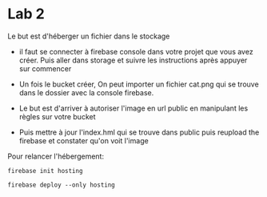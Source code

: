 # Lab 2

Le but est d'héberger un fichier dans le stockage

* il faut se connecter à firebase console dans votre projet que vous avez créer. Puis aller dans storage et suivre les instructions après appuyer sur commencer

* Un fois le bucket créer, On peut importer un fichier cat.png qui se trouve dans le dossier avec la console firebase.

* Le but est d'arriver à autoriser l'image en url public en manipulant les règles sur votre bucket

* Puis mettre à jour l'index.hml qui se trouve dans public puis reupload the firebase et constater qu'on voit l'image

Pour relancer l'hébergement: 
```
firebase init hosting
```

```
firebase deploy --only hosting
```
